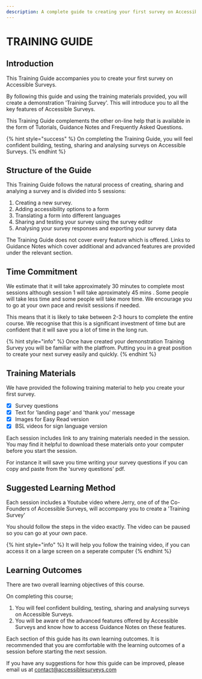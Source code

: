```yaml
---
description: A complete guide to creating your first survey on Accessible Surveys
---
```


# TRAINING GUIDE

## Introduction

This Training Guide accompanies you to create your first survey on Accessible Surveys. &#x20;

By following this guide and using the training materials provided, you will create a demonstration 'Training Survey'.  This will introduce you to all the key features of Accessible Surveys.

This Training Guide complements the other on-line help that is available in the form of Tutorials, Guidance Notes and Frequently Asked Questions. &#x20;

{% hint style="success" %}
On completing the Training Guide, you will feel confident building, testing, sharing and analysing surveys on Accessible Surveys.
{% endhint %}

## Structure of the Guide

This Training Guide follows the natural process of creating, sharing and analying a survey and is divided into 5 sessions:

1. Creating a new survey.
2. Adding accessibility options to a form
3. Translating a form into different languages
4. Sharing and testing your survey using the survey editor
5. Analysing your survey responses and exporting your survey data

The Training Guide does not cover every feature which is offered.  Links to Guidance Notes which cover additional and advanced features are provided under the relevant section.

## Time Commitment

We estimate that it will take approximately 30 minutes to complete most sessions although session 1 will take aproximately 45 mins .  Some people will take less time and some people will take more time.  We encourage you to go at your own pace and revisit sessions if needed.

This means that it is likely to take between 2-3 hours to complete the entire course.  We recognise that this is a significant investment of time but are confident that it will save you a lot of time in the long run.

{% hint style="info" %}
Once have created your demonstration Training Survey you will be familiar with the platfrom.  Putting you in a great position to create your next survey easily and quickly.
{% endhint %}

## Training Materials

We have provided the following training material to help you create your first survey.

* [x] Survey questions
* [x] Text for 'landing page' and 'thank you' message
* [x] Images for Easy Read version
* [x] BSL videos for sign language version &#x20;

Each session includes link to any training materials needed in the session.  You may find it helpful to download these materials onto your computer before you start the session. &#x20;

For instance it will save you time writing your survey questions if you can copy and paste from the 'survey questions' pdf.&#x20;

## Suggested Learning Method

Each session includes a Youtube video where Jerry, one of of the Co-Founders of Accessible Surveys, will accompany you to create a 'Training Survey'

You should follow the steps in the video exactly.  The video can be paused so you can go at your own pace.

{% hint style="info" %}
It will help you follow the training video, if you can access it on a large screen on a seperate computer
{% endhint %}

## Learning Outcomes

There are two overall learning objectives of this course. &#x20;

On completing this course;

1. You will feel confident building, testing, sharing and analysing surveys on Accessible Surveys.
2. You will be aware of the advanced features offered by Accessible Surveys and know how to access Guidance Notes on these features.&#x20;

Each section of this guide has its own learning outcomes.  It is recommended that you are comfortable with the learning outcomes of a session before starting the next session.

If you have any suggestions for how this guide can be improved, please email us at contact@accessiblesurveys.com
